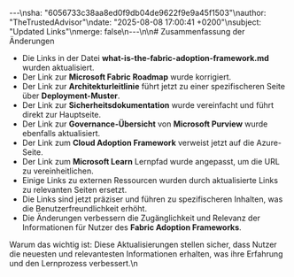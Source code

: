 ---\nsha: "6056733c38aa8ed0f9db04de9622f9e9a45f1503"\nauthor: "TheTrustedAdvisor"\ndate: "2025-08-08 17:00:41 +0200"\nsubject: "Updated Links"\nmerge: false\n---\n\n# Zusammenfassung der Änderungen

- Die Links in der Datei **what-is-the-fabric-adoption-framework.md** wurden aktualisiert.
- Der Link zur **Microsoft Fabric Roadmap** wurde korrigiert.
- Der Link zur **Architekturleitlinie** führt jetzt zu einer spezifischeren Seite über **Deployment-Muster**.
- Der Link zur **Sicherheitsdokumentation** wurde vereinfacht und führt direkt zur Hauptseite.
- Der Link zur **Governance-Übersicht** von **Microsoft Purview** wurde ebenfalls aktualisiert.
- Der Link zum **Cloud Adoption Framework** verweist jetzt auf die Azure-Seite.
- Der Link zum **Microsoft Learn** Lernpfad wurde angepasst, um die URL zu vereinheitlichen.
- Einige Links zu externen Ressourcen wurden durch aktualisierte Links zu relevanten Seiten ersetzt.
- Die Links sind jetzt präziser und führen zu spezifischeren Inhalten, was die Benutzerfreundlichkeit erhöht.
- Die Änderungen verbessern die Zugänglichkeit und Relevanz der Informationen für Nutzer des **Fabric Adoption Frameworks**.

Warum das wichtig ist: Diese Aktualisierungen stellen sicher, dass Nutzer die neuesten und relevantesten Informationen erhalten, was ihre Erfahrung und den Lernprozess verbessert.\n